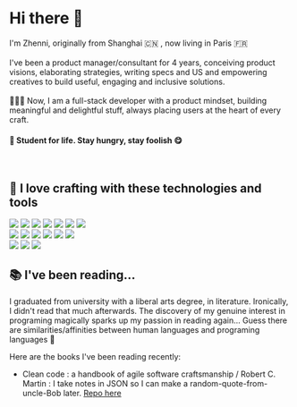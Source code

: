 # Hi there 👋

I'm Zhenni, originally from Shanghai 🇨🇳 , now living in Paris 🇫🇷 
<br/>
<br/>
I've been a product manager/consultant for 4 years, conceiving product visions, elaborating strategies, writing specs and US and empowering creatives to build useful, engaging and inclusive solutions.
<br/>
<br/>
👩🏻‍💻 Now, I am a full-stack developer with a product mindset, building meaningful and delightful stuff, always placing users at the heart of every craft.
<br/>
#### 🌟 Student for life. Stay hungry, stay foolish 😋
<br/>

## 👾 I love crafting with these technologies and tools
![](https://img.shields.io/badge/JavaScript-informational?style=flat&logo=JavaScript&logoColor=ColorName&color=black)
![](https://img.shields.io/badge/TypeScript-informational?style=flat&logo=TypeScript&logoColor=ColorName&color=black)
![](https://img.shields.io/badge/React-informational?style=flat&logo=react&logoColor=ColorName&color=black)
![](https://img.shields.io/badge/Node.js-informational?style=flat&logo=Node.js&logoColor=ColorName&color=black)
![](https://img.shields.io/badge/Express-informational?style=flat&logo=Express&logoColor=ColorName&color=black)
![](https://img.shields.io/badge/MongoDB-informational?style=flat&logo=MongoDB&logoColor=ColorName&color=black)
![](https://img.shields.io/badge/GraphQL-informational?style=flat&logo=graphql&logoColor=ColorName&color=black)
<br/>
![](https://img.shields.io/badge/CSS-informational?style=flat&logo=css3&logoColor=ColorName&color=black)
![](https://img.shields.io/badge/Sass-informational?style=flat&logo=Sass&logoColor=ColorName&color=black)
![](https://img.shields.io/badge/Jasmine-informational?style=flat&logo=Jasmine&logoColor=ColorName&color=black)
![](https://img.shields.io/badge/Jest-informational?style=flat&logo=jest&logoColor=ColorName&color=black)
![](https://img.shields.io/badge/figma-informational?style=flat&logo=figma&logoColor=ColorName&color=black)
![](https://img.shields.io/badge/Accessibility-informational?style=flat&logo=Accessibility&logoColor=ColorName&color=black)
<br/>
![](https://img.shields.io/badge/NPM-informational?style=flat&logo=npm&logoColor=ColorName&color=black)
![](https://img.shields.io/badge/Postman-informational?style=flat&logo=Postman&logoColor=ColorName&color=black)
![](https://img.shields.io/badge/heroku-informational?style=flat&logo=heroku&logoColor=ColorName&color=black)

## 📚 I've been reading...
I graduated from university with a liberal arts degree, in literature. Ironically, I didn't read that much afterwards.
The discovery of my genuine interest in programing magically sparks up my passion in reading again... Guess there are similarities/affinities between human languages and programing languages 💌

Here are the books I've been reading recently:
* Clean code : a handbook of agile software craftsmanship / Robert C. Martin : I take notes in JSON so I can make a random-quote-from-uncle-Bob later. [Repo here](https://github.com/Jennie-QIAN/clean-code-quotes)
